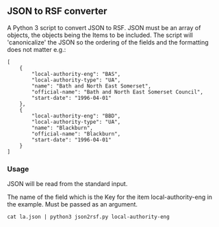 ## JSON to RSF converter

A Python 3 script to convert JSON to RSF. JSON must be an array of objects, the objects being the Items to be included. The script will 'canonicalize' the JSON so the ordering of the fields and the formatting does not matter e.g.:

```
[
    {
        "local-authority-eng": "BAS",
        "local-authority-type": "UA",
        "name": "Bath and North East Somerset",
        "official-name": "Bath and North East Somerset Council",
        "start-date": "1996-04-01"
    },
    {
        "local-authority-eng": "BBD",
        "local-authority-type": "UA",
        "name": "Blackburn",
        "official-name": "Blackburn",
        "start-date": "1996-04-01"
    }
]

```

### Usage

JSON will be read from the standard input. 

The name of the field which is the Key for the item local-authority-eng in the example.
Must be passed as an argument.

    cat la.json | python3 json2rsf.py local-authority-eng
